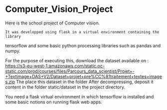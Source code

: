 # Computer_Vision_Project

Here is the school project of Computer vision.

	It was developped using flask in a virtual environment containing the library
tensorflow and some basic python processing libraries such as pandas and numpy.

For the purpose of executing this, download the dataset available on :
https://s3-eu-west-1.amazonaws.com/static.oc-static.com/prod/courses/files/Parcours_data_scientist/Projet+-+Textimage+DAS+V2/Dataset+projet+pre%CC%81traitement+textes+images.zip
The place this dataset in the folder
After decompressing, deposit it content in the folder static/dataset in the project directory.


You need a flask virtual environment in which tensorflow is installed
and some basic notions on running flask web apps.
